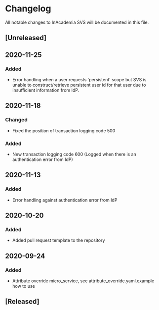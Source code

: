 # Changelog
All notable changes to InAcademia SVS will be documented in this file.

## [Unreleased]
## 2020-11-25
### Added
- Error handling when a user requests 'persistent' scope but SVS is unable to construct/retrieve persistent user id for that user due to insufficient information from IdP. 

## 2020-11-18
### Changed
- Fixed the position of transaction logging code 500
### Added
- New transaction logging code 600 (Logged when there is an authentication error from IdP)

## 2020-11-13
### Added
- Error handling against authentication error from IdP 

## 2020-10-20
### Added
- Added pull request template to the repository

## 2020-09-24
### Added
- Attribute override micro_service, see attribute_override.yaml.example how to use

## [Released]
